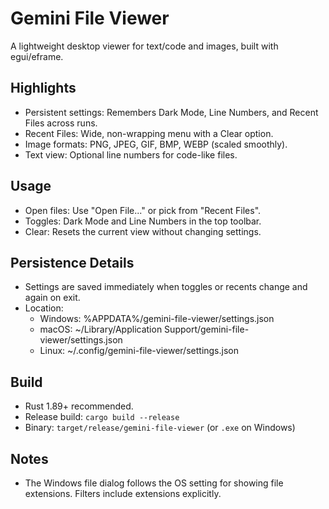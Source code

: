 # Gemini File Viewer

A lightweight desktop viewer for text/code and images, built with egui/eframe.

## Highlights
- Persistent settings: Remembers Dark Mode, Line Numbers, and Recent Files across runs.
- Recent Files: Wide, non-wrapping menu with a Clear option.
- Image formats: PNG, JPEG, GIF, BMP, WEBP (scaled smoothly).
- Text view: Optional line numbers for code-like files.

## Usage
- Open files: Use "Open File..." or pick from "Recent Files".
- Toggles: Dark Mode and Line Numbers in the top toolbar.
- Clear: Resets the current view without changing settings.

## Persistence Details
- Settings are saved immediately when toggles or recents change and again on exit.
- Location:
  - Windows: %APPDATA%/gemini-file-viewer/settings.json
  - macOS: ~/Library/Application Support/gemini-file-viewer/settings.json
  - Linux: ~/.config/gemini-file-viewer/settings.json

## Build
- Rust 1.89+ recommended.
- Release build: `cargo build --release`
- Binary: `target/release/gemini-file-viewer` (or `.exe` on Windows)

## Notes
- The Windows file dialog follows the OS setting for showing file extensions. Filters include extensions explicitly.
